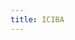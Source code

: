 ```yaml
---
title: ICIBA
---
```


<script>
    if (/(x64|WOW64)/i.test(navigator.userAgent)) {
        window.location.href = "http://download.iciba.com/pc/personal2016/PowerWord.800.12012.exe";
    }
    if (/(x86_64)/i.test(navigator.userAgent)) {
        window.location.href = "http://download.iciba.com/pc/personal2016/PowerWord.800.12012.exe";
    }
    if (/(Macintosh)/i.test(navigator.userAgent)) {
        window.location.href = "http://download.iciba.com/mac/mac1.0.1/PowerWord.dmg";
    }
    if (/(iPhone|iPod)/i.test(navigator.userAgent)) {
        window.location.href = "https://itunes.apple.com/app/jin-shan-ci-ba-4.0/id348737611";
    }
    if (/(iPad)/i.test(navigator.userAgent)) {
    window.location.href = "https://itunes.apple.com/app/jin-shan-ci-ba-4.0/id348737611";
    }
    if (/(Android)/i.test(navigator.userAgent)) {
        disableAndroid();   
    }
</script>
